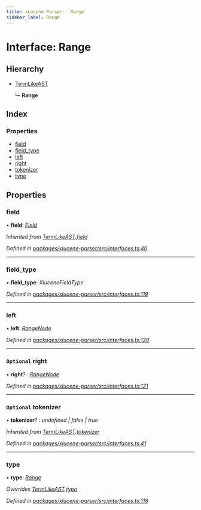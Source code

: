 ```yaml
---
title: xLucene Parser: `Range`
sidebar_label: Range
---
```


# Interface: Range

## Hierarchy

* [TermLikeAST](termlikeast.md)

  ↳ **Range**

## Index

### Properties

* [field](range.md#field)
* [field_type](range.md#field_type)
* [left](range.md#left)
* [right](range.md#optional-right)
* [tokenizer](range.md#optional-tokenizer)
* [type](range.md#type)

## Properties

###  field

• **field**: *[Field](../overview.md#field)*

*Inherited from [TermLikeAST](termlikeast.md).[field](termlikeast.md#field)*

*Defined in [packages/xlucene-parser/src/interfaces.ts:40](https://github.com/terascope/teraslice/blob/653cf7530/packages/xlucene-parser/src/interfaces.ts#L40)*

___

###  field_type

• **field_type**: *XluceneFieldType*

*Defined in [packages/xlucene-parser/src/interfaces.ts:119](https://github.com/terascope/teraslice/blob/653cf7530/packages/xlucene-parser/src/interfaces.ts#L119)*

___

###  left

• **left**: *[RangeNode](rangenode.md)*

*Defined in [packages/xlucene-parser/src/interfaces.ts:120](https://github.com/terascope/teraslice/blob/653cf7530/packages/xlucene-parser/src/interfaces.ts#L120)*

___

### `Optional` right

• **right**? : *[RangeNode](rangenode.md)*

*Defined in [packages/xlucene-parser/src/interfaces.ts:121](https://github.com/terascope/teraslice/blob/653cf7530/packages/xlucene-parser/src/interfaces.ts#L121)*

___

### `Optional` tokenizer

• **tokenizer**? : *undefined | false | true*

*Inherited from [TermLikeAST](termlikeast.md).[tokenizer](termlikeast.md#optional-tokenizer)*

*Defined in [packages/xlucene-parser/src/interfaces.ts:41](https://github.com/terascope/teraslice/blob/653cf7530/packages/xlucene-parser/src/interfaces.ts#L41)*

___

###  type

• **type**: *[Range](../enums/asttype.md#range)*

*Overrides [TermLikeAST](termlikeast.md).[type](termlikeast.md#type)*

*Defined in [packages/xlucene-parser/src/interfaces.ts:118](https://github.com/terascope/teraslice/blob/653cf7530/packages/xlucene-parser/src/interfaces.ts#L118)*
